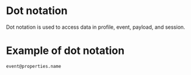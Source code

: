 # Dot notation

Dot notation is used to access data in profile, event, payload, and session.  

# Example of dot notation

```
event@properties.name
```

